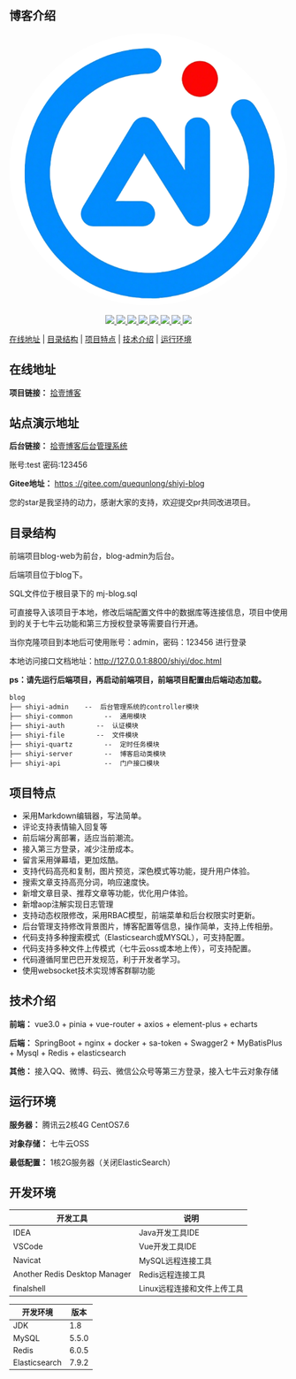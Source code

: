 ## 博客介绍

<p align=center>
  <a href="http://www.shiyit.com">
    <img src="logo.png" alt="拾壹博客" style="border-radius: 50%">
  </a>
</p>

<p align="center">
   <a target="_blank" href="https://github.com/X1192176811/blog">
      <img src="https://img.shields.io/hexpm/l/plug.svg"/>
      <img src="https://img.shields.io/badge/JDK-1.8+-green.svg"/>
      <img src="https://img.shields.io/badge/springboot-2.4.1.RELEASE-green"/>
      <img src="https://img.shields.io/badge/vue-2.5.17-green"/>
      <img src="https://img.shields.io/badge/mysql-5.5.0-green"/>
      <img src="https://img.shields.io/badge/mybatis--plus-3.4.0-green"/>
      <img src="https://img.shields.io/badge/redis-6.0.5-green"/>
      <img src="https://img.shields.io/badge/elasticsearch-7.9.2-green"/>
   </a>
</p>

[在线地址](#在线地址) | [目录结构](#目录结构) | [项目特点](#项目特点) | [技术介绍](#技术介绍) | [运行环境](#运行环境)


## 在线地址

**项目链接：** [拾壹博客](http://www.shiyit.com)

## 站点演示地址
**后台链接：** [拾壹博客后台管理系统](https://admin.shiyit.com/#/login)

账号:test 密码:123456

**Gitee地址：** [https  ://gitee.com/quequnlong/shiyi-blog](https://gitee.com/quequnlong/shiyi-blog)

您的star是我坚持的动力，感谢大家的支持，欢迎提交pr共同改进项目。

## 目录结构

前端项目blog-web为前台，blog-admin为后台。

后端项目位于blog下。

SQL文件位于根目录下的 mj-blog.sql

可直接导入该项目于本地，修改后端配置文件中的数据库等连接信息，项目中使用到的关于七牛云功能和第三方授权登录等需要自行开通。

当你克隆项目到本地后可使用账号：admin，密码：123456 进行登录

本地访问接口文档地址：http://127.0.0.1:8800/shiyi/doc.html

**ps：请先运行后端项目，再启动前端项目，前端项目配置由后端动态加载。**

```
blog
├── shiyi-admin    --  后台管理系统的controller模块
├── shiyi-common        --  通用模块
├── shiyi-auth        --  认证模块
├── shiyi-file        --  文件模块
├── shiyi-quartz        --  定时任务模块
├── shiyi-server        --  博客启动类模块
├── shiyi-api           --  门户接口模块

```
## 项目特点

- 采用Markdown编辑器，写法简单。
- 评论支持表情输入回复等
- 前后端分离部署，适应当前潮流。
- 接入第三方登录，减少注册成本。
- 留言采用弹幕墙，更加炫酷。
- 支持代码高亮和复制，图片预览，深色模式等功能，提升用户体验。
- 搜索文章支持高亮分词，响应速度快。
- 新增文章目录、推荐文章等功能，优化用户体验。
- 新增aop注解实现日志管理
- 支持动态权限修改，采用RBAC模型，前端菜单和后台权限实时更新。
- 后台管理支持修改背景图片，博客配置等信息，操作简单，支持上传相册。
- 代码支持多种搜索模式（Elasticsearch或MYSQL），可支持配置。
- 代码支持多种文件上传模式（七牛云oss或本地上传），可支持配置。
- 代码遵循阿里巴巴开发规范，利于开发者学习。
- 使用websocket技术实现博客群聊功能

## 技术介绍

**前端：** vue3.0 +  pinia + vue-router + axios + element-plus + echarts

**后端：** SpringBoot + nginx + docker + sa-token + Swagger2 + MyBatisPlus + Mysql + Redis + elasticsearch

**其他：** 接入QQ、微博、码云、微信公众号等第三方登录，接入七牛云对象存储

## 运行环境

**服务器：** 腾讯云2核4G CentOS7.6

**对象存储：** 七牛云OSS

**最低配置：** 1核2G服务器（关闭ElasticSearch）

## 开发环境

|            开发工具            |           说明            |
| ----------------------------- | ------------------------- |
| IDEA                          | Java开发工具IDE            |
| VSCode                        | Vue开发工具IDE             |
| Navicat                       | MySQL远程连接工具          |
| Another Redis Desktop Manager | Redis远程连接工具          |
| finalshell                    | Linux远程连接和文件上传工具 |

|    开发环境    |  版本  |
| ------------- | ----- |
| JDK           | 1.8   |
| MySQL         | 5.5.0 |
| Redis         | 6.0.5 |
| Elasticsearch | 7.9.2 |
